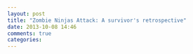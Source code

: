 ```yaml
---
layout: post
title: "Zombie Ninjas Attack: A survivor's retrospective"
date: 2013-10-08 14:46
comments: true
categories: 
---
```


